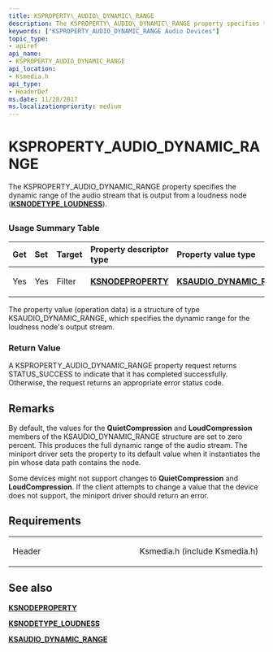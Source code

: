 ```yaml
---
title: KSPROPERTY\_AUDIO\_DYNAMIC\_RANGE
description: The KSPROPERTY\_AUDIO\_DYNAMIC\_RANGE property specifies the dynamic range of the audio stream that is output from a loudness node (KSNODETYPE\_LOUDNESS).
keywords: ["KSPROPERTY_AUDIO_DYNAMIC_RANGE Audio Devices"]
topic_type:
- apiref
api_name:
- KSPROPERTY_AUDIO_DYNAMIC_RANGE
api_location:
- Ksmedia.h
api_type:
- HeaderDef
ms.date: 11/28/2017
ms.localizationpriority: medium
---
```


# KSPROPERTY\_AUDIO\_DYNAMIC\_RANGE


The KSPROPERTY\_AUDIO\_DYNAMIC\_RANGE property specifies the dynamic range of the audio stream that is output from a loudness node ([**KSNODETYPE\_LOUDNESS**](ksnodetype-loudness.md)).

## <span id="ddk_ksproperty_audio_dynamic_range_ks"></span><span id="DDK_KSPROPERTY_AUDIO_DYNAMIC_RANGE_KS"></span>


### <span id="Usage_Summary_Table"></span><span id="usage_summary_table"></span><span id="USAGE_SUMMARY_TABLE"></span>Usage Summary Table

<table>
<colgroup>
<col width="20%" />
<col width="20%" />
<col width="20%" />
<col width="20%" />
<col width="20%" />
</colgroup>
<thead>
<tr class="header">
<th align="left">Get</th>
<th align="left">Set</th>
<th align="left">Target</th>
<th align="left">Property descriptor type</th>
<th align="left">Property value type</th>
</tr>
</thead>
<tbody>
<tr class="odd">
<td align="left"><p>Yes</p></td>
<td align="left"><p>Yes</p></td>
<td align="left"><p>Filter</p></td>
<td align="left"><p><a href="/windows-hardware/drivers/ddi/ksmedia/ns-ksmedia-ksnodeproperty" data-raw-source="[&lt;strong&gt;KSNODEPROPERTY&lt;/strong&gt;](/windows-hardware/drivers/ddi/ksmedia/ns-ksmedia-ksnodeproperty)"><strong>KSNODEPROPERTY</strong></a></p></td>
<td align="left"><p><a href="/windows-hardware/drivers/ddi/ksmedia/ns-ksmedia-ksaudio_dynamic_range" data-raw-source="[&lt;strong&gt;KSAUDIO_DYNAMIC_RANGE&lt;/strong&gt;](/windows-hardware/drivers/ddi/ksmedia/ns-ksmedia-ksaudio_dynamic_range)"><strong>KSAUDIO_DYNAMIC_RANGE</strong></a></p></td>
</tr>
</tbody>
</table>

 

The property value (operation data) is a structure of type KSAUDIO\_DYNAMIC\_RANGE, which specifies the dynamic range for the loudness node's output stream.

### <span id="Return_Value"></span><span id="return_value"></span><span id="RETURN_VALUE"></span>Return Value

A KSPROPERTY\_AUDIO\_DYNAMIC\_RANGE property request returns STATUS\_SUCCESS to indicate that it has completed successfully. Otherwise, the request returns an appropriate error status code.

Remarks
-------

By default, the values for the **QuietCompression** and **LoudCompression** members of the KSAUDIO\_DYNAMIC\_RANGE structure are set to zero percent. This produces the full dynamic range of the audio stream. The miniport driver sets the property to its default value when it instantiates the pin whose data path contains the node.

Some devices might not support changes to **QuietCompression** and **LoudCompression**. If the client attempts to change a value that the device does not support, the miniport driver should return an error.

Requirements
------------

<table>
<colgroup>
<col width="50%" />
<col width="50%" />
</colgroup>
<tbody>
<tr class="odd">
<td align="left"><p>Header</p></td>
<td align="left">Ksmedia.h (include Ksmedia.h)</td>
</tr>
</tbody>
</table>

## <span id="see_also"></span>See also


[**KSNODEPROPERTY**](/windows-hardware/drivers/ddi/ksmedia/ns-ksmedia-ksnodeproperty)

[**KSNODETYPE\_LOUDNESS**](ksnodetype-loudness.md)

[**KSAUDIO\_DYNAMIC\_RANGE**](/windows-hardware/drivers/ddi/ksmedia/ns-ksmedia-ksaudio_dynamic_range)

